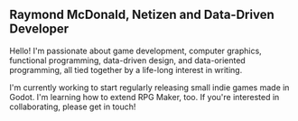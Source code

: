## Raymond McDonald, Netizen and Data-Driven Developer

Hello! I'm passionate about game development, computer graphics, functional programming, data-driven design, and data-oriented programming, all tied together by a life-long interest in writing.

I'm currently working to start regularly releasing small indie games made in Godot. I'm learning how to extend RPG Maker, too. If you're interested in collaborating, please get in touch!

<!--
**raymondmcdonaldnet/raymondmcdonaldnet** is a ✨ _special_ ✨ repository because its `README.md` (this file) appears on your GitHub profile.

Here are some ideas to get you started:

- 🔭 I’m currently working on ...
- 🌱 I’m currently learning ...
- 👯 I’m looking to collaborate on ...
- 🤔 I’m looking for help with ...
- 💬 Ask me about ...
- 📫 How to reach me: ...
- ⚡ Fun fact: ...
-->
